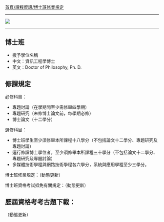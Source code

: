 [首頁/課程資訊/博士班修業規定](http://www.inm.ntu.edu.tw/course/super_pages2.php?ID=course1&Sn=5)

---

![](http://i.imgur.com/uTXqdKv.png)

---

## 博士班
- 授予學位名稱
- 中文：資訊工程學博士
- 英文：Doctor of Philosophy, Ph. D.

## 修課規定
必修科目：
- 專題討論（在學期間至少需修畢四學期）
- 專題研究（未修博士論文前，每學期必修）
- 博士論文（十二學分）

選修科目：
- 博士班學生至少須修畢本所課程十八學分（不包括論文十二學分、專題研究及專題討論）
- 逕行修讀博士學位者，至少須修畢本所課程三十學分（不包括論文十二學分、專題研究及專題討論）
- 多媒體技術學程與網路技術學程各六學分，系統與應用學程至少三學分。

博士班修業規定：（動態更新）

博士班資格考試抵免有關規定：（動態更新）

## 歷屆資格考考古題下載：
（動態更新）
